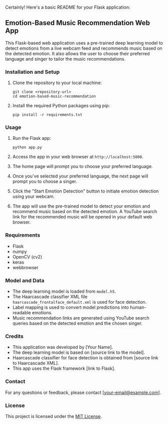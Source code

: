 Certainly! Here's a basic README for your Flask application:

## Emotion-Based Music Recommendation Web App

This Flask-based web application uses a pre-trained deep learning model to detect emotions from a live webcam feed and recommends music based on the detected emotion. It also allows the user to choose their preferred language and singer to tailor the music recommendations.

### Installation and Setup

1. Clone the repository to your local machine:
   ```
   git clone <repository-url>
   cd emotion-based-music-recommendation
   ```

2. Install the required Python packages using pip:
   ```
   pip install -r requirements.txt
   ```

### Usage

1. Run the Flask app:
   ```
   python app.py
   ```

2. Access the app in your web browser at `http://localhost:5000`.

3. The home page will prompt you to choose your preferred language.

4. Once you've selected your preferred language, the next page will prompt you to choose a singer.

5. Click the "Start Emotion Detection" button to initiate emotion detection using your webcam.

6. The app will use the pre-trained model to detect your emotion and recommend music based on the detected emotion. A YouTube search link for the recommended music will be opened in your default web browser.

### Requirements

- Flask
- numpy
- OpenCV (cv2)
- keras
- webbrowser

### Model and Data

- The deep learning model is loaded from `model.h5`.
- The Haarcascade classifier XML file `haarcascade_frontalface_default.xml` is used for face detection.
- Label mapping is used to convert model predictions into human-readable emotions.
- Music recommendation links are generated using YouTube search queries based on the detected emotion and the chosen singer.

### Credits

- This application was developed by [Your Name].
- The deep learning model is based on [source link to the model].
- Haarcascade classifier for face detection is obtained from [source link to Haarcascade XML].
- This app uses the Flask framework [link to Flask].

### Contact

For any questions or feedback, please contact [your-email@example.com].

### License

This project is licensed under the [MIT License](LICENSE).

